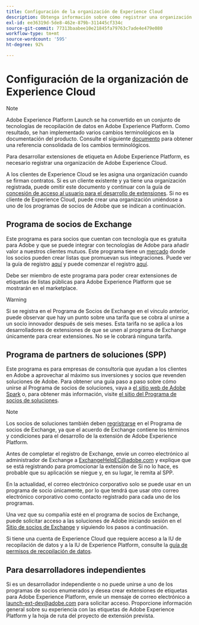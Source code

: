 ```yaml
---
title: Configuración de la organización de Experience Cloud
description: Obtenga información sobre cómo registrar una organización de Adobe Experience Cloud para empezar a desarrollar extensiones para Adobe Experience Platform.
exl-id: ee36319d-5de8-462e-879b-311445cf334c
source-git-commit: 77313baabee10e21845fa79763c7ade4e479e080
workflow-type: tm+mt
source-wordcount: '595'
ht-degree: 92%

---
```


# Configuración de la organización de Experience Cloud

>[!NOTE]
>
>Adobe Experience Platform Launch se ha convertido en un conjunto de tecnologías de recopilación de datos en Adobe Experience Platform. Como resultado, se han implementado varios cambios terminológicos en la documentación del producto. Consulte el siguiente [documento](../../term-updates.md) para obtener una referencia consolidada de los cambios terminológicos.

Para desarrollar extensiones de etiqueta en Adobe Experience Platform, es necesario registrar una organización de Adobe Experience Cloud.

A los clientes de Experience Cloud se les asigna una organización cuando se firman contratos. Si es un cliente existente y ya tiene una organización registrada, puede omitir este documento y continuar con la guía de [concesión de acceso al usuario para el desarrollo de extensiones](./access.md). Si no es cliente de Experience Cloud, puede crear una organización uniéndose a uno de los programas de socios de Adobe que se indican a continuación.

## Programa de socios de Exchange

Este programa es para socios que cuentan con tecnología que es gratuita para Adobe y que se puede integrar con tecnologías de Adobe para añadir valor a nuestros clientes mutuos. Este programa tiene un [mercado](https://www.adobeexchange.com/experiencecloud.html) donde los socios pueden crear listas que promuevan sus integraciones. Puede ver la guía de registro [aquí](https://partners.adobe.com/exchangeprogram/experiencecloud/reg-guide.html) y puede comenzar el registro [aquí](https://partners.adobe.com/exchangeprogram/experiencecloud/prereg.html).

Debe ser miembro de este programa para poder crear extensiones de etiquetas de listas públicas para Adobe Experience Platform que se mostrarán en el marketplace.

>[!WARNING]
>
>Si se registra en el Programa de Socios de Exchange en el vínculo anterior, puede observar que hay un punto sobre una tarifa que se cobra al unirse a un socio innovador después de seis meses. Esta tarifa no se aplica a los desarrolladores de extensiones de que se unen al programa de Exchange únicamente para crear extensiones. No se le cobrará ninguna tarifa.

## Programa de partners de soluciones (SPP)

Este programa es para empresas de consultoría que ayudan a los clientes en Adobe a aprovechar al máximo sus inversiones y socios que revenden soluciones de Adobe. Para obtener una guía paso a paso sobre cómo unirse al Programa de socios de soluciones, vaya a [el sitio web de Adobe Spark](https://spark.adobe.com/page/7PKZzIJJjkcDd/) o, para obtener más información, visite [el sitio del Programa de socios de soluciones](https://solutionpartners.adobe.com/home.html).

>[!NOTE]
>
>Los socios de soluciones también deben [regristrarse](https://partners.adobe.com/exchangeprogram/experiencecloud/prereg.html) en el Programa de socios de Exchange, ya que el acuerdo de Exchange contiene los términos y condiciones para el desarrollo de la extensión de Adobe Experience Platform.
>
>Antes de completar el registro de Exchange, envíe un correo electrónico al administrador de Exchange a <ExchangeHelpEC@adobe.com> y explique que se está registrando para promocionar la extensión de Si no lo hace, es probable que su aplicación se niegue y, en su lugar, le remita al SPP.
>
>En la actualidad, el correo electrónico corporativo solo se puede usar en un programa de socio únicamente, por lo que tendrá que usar otro correo electrónico corporativo como contacto registrado para cada uno de los programas.

Una vez que su compañía esté en el programa de socios de Exchange, puede solicitar acceso a las soluciones de Adobe iniciando sesión en el [Sitio de socios de Exchange](https://partners.adobe.com/exchangeprogram/experiencecloud) y siguiendo los pasos a continuación.

Si tiene una cuenta de Experience Cloud que requiere acceso a la IU de recopilación de datos y a la IU de Experience Platform, consulte la [guía de permisos de recopilación de datos](../../../collection/permissions.md).

## Para desarrolladores independientes

Si es un desarrollador independiente o no puede unirse a uno de los programas de socios enumerados y desea crear extensiones de etiquetas para Adobe Experience Platform, envíe un mensaje de correo electrónico a launch-ext-dev@adobe.com para solicitar acceso. Proporcione información general sobre su experiencia con las etiquetas de Adobe Experience Platform y la hoja de ruta del proyecto de extensión prevista.
